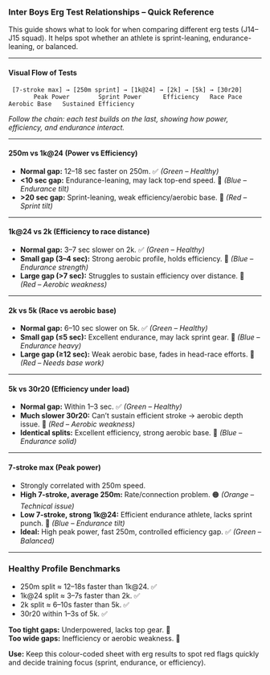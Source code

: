 ### Inter Boys Erg Test Relationships – Quick Reference

This guide shows what to look for when comparing different erg tests (J14–J15 squad). It helps spot whether an athlete is sprint-leaning, endurance-leaning, or balanced.

---

#### **Visual Flow of Tests**
```
 [7-stroke max] → [250m sprint] → [1k@24] → [2k] → [5k] → [30r20]
       Peak Power        Sprint Power      Efficiency   Race Pace   Aerobic Base   Sustained Efficiency
```
*Follow the chain: each test builds on the last, showing how power, efficiency, and endurance interact.*

---

#### **250m vs 1k@24**  (Power vs Efficiency)
- **Normal gap:** 12–18 sec faster on 250m. ✅ *(Green – Healthy)*
- **<10 sec gap:** Endurance-leaning, may lack top-end speed. 🔵 *(Blue – Endurance tilt)*
- **>20 sec gap:** Sprint-leaning, weak efficiency/aerobic base. 🔴 *(Red – Sprint tilt)*

---

#### **1k@24 vs 2k**  (Efficiency to race distance)
- **Normal gap:** 3–7 sec slower on 2k. ✅ *(Green – Healthy)*
- **Small gap (3–4 sec):** Strong aerobic profile, holds efficiency. 🔵 *(Blue – Endurance strength)*
- **Large gap (>7 sec):** Struggles to sustain efficiency over distance. 🔴 *(Red – Aerobic weakness)*

---

#### **2k vs 5k**  (Race vs aerobic base)
- **Normal gap:** 6–10 sec slower on 5k. ✅ *(Green – Healthy)*
- **Small gap (≤5 sec):** Excellent endurance, may lack sprint gear. 🔵 *(Blue – Endurance heavy)*
- **Large gap (≥12 sec):** Weak aerobic base, fades in head-race efforts. 🔴 *(Red – Needs base work)*

---

#### **5k vs 30r20**  (Efficiency under load)
- **Normal gap:** Within 1–3 sec. ✅ *(Green – Healthy)*
- **Much slower 30r20:** Can’t sustain efficient stroke → aerobic depth issue. 🔴 *(Red – Aerobic weakness)*
- **Identical splits:** Excellent efficiency, strong aerobic base. 🔵 *(Blue – Endurance solid)*

---

#### **7-stroke max**  (Peak power)
- Strongly correlated with 250m speed.
- **High 7-stroke, average 250m:** Rate/connection problem. 🟠 *(Orange – Technical issue)*
- **Low 7-stroke, strong 1k@24:** Efficient endurance athlete, lacks sprint punch. 🔵 *(Blue – Endurance tilt)*
- **Ideal:** High peak power, fast 250m, controlled efficiency gap. ✅ *(Green – Balanced)*

---

### **Healthy Profile Benchmarks**
- 250m split ≈ 12–18s faster than 1k@24. ✅
- 1k@24 split ≈ 3–7s faster than 2k. ✅
- 2k split ≈ 6–10s faster than 5k. ✅
- 30r20 within 1–3s of 5k. ✅

**Too tight gaps:** Underpowered, lacks top gear. 🔵  
**Too wide gaps:** Inefficiency or aerobic weakness. 🔴  

**Use:** Keep this colour-coded sheet with erg results to spot red flags quickly and decide training focus (sprint, endurance, or efficiency).

